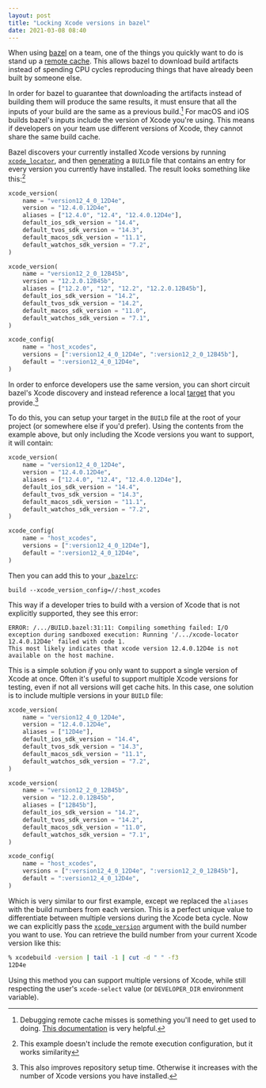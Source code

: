 ```yaml
---
layout: post
title: "Locking Xcode versions in bazel"
date: 2021-03-08 08:40
---
```


When using [bazel](https://www.bazel.build) on a team, one of the
things you quickly want to do is stand up a [remote
cache](https://docs.bazel.build/versions/master/remote-caching.html).
This allows bazel to download build artifacts instead of spending CPU
cycles reproducing things that have already been built by someone else.

In order for bazel to guarantee that downloading the artifacts instead
of building them will produce the same results, it must ensure that all
the inputs of your build are the same as a previous build.[^1] For macOS
and iOS builds bazel's inputs include the version of Xcode you're using.
This means if developers on your team use different versions of Xcode,
they cannot share the same build cache.

Bazel discovers your currently installed Xcode versions by running
[`xcode_locator`](https://github.com/bazelbuild/bazel/blob/cd6724deb7dad05c477425fb09eff613659a5b3f/tools/osx/xcode_locator.m),
and then
[generating](https://github.com/bazelbuild/bazel/blob/cd6724deb7dad05c477425fb09eff613659a5b3f/tools/osx/xcode_configure.bzl)
a `BUILD` file that contains an entry for every version you currently
have installed. The result looks something like this:[^2]

```py
xcode_version(
    name = "version12_4_0_12D4e",
    version = "12.4.0.12D4e",
    aliases = ["12.4.0", "12.4", "12.4.0.12D4e"],
    default_ios_sdk_version = "14.4",
    default_tvos_sdk_version = "14.3",
    default_macos_sdk_version = "11.1",
    default_watchos_sdk_version = "7.2",
)

xcode_version(
    name = "version12_2_0_12B45b",
    version = "12.2.0.12B45b",
    aliases = ["12.2.0", "12", "12.2", "12.2.0.12B45b"],
    default_ios_sdk_version = "14.2",
    default_tvos_sdk_version = "14.2",
    default_macos_sdk_version = "11.0",
    default_watchos_sdk_version = "7.1",
)

xcode_config(
    name = "host_xcodes",
    versions = [":version12_4_0_12D4e", ":version12_2_0_12B45b"],
    default = ":version12_4_0_12D4e",
)
```

In order to enforce developers use the same version, you can short
circuit bazel's Xcode discovery and instead reference a local
[target](https://docs.bazel.build/versions/master/build-ref.html#targets)
that you provide.[^3]

To do this, you can setup your target in the `BUILD` file at the root of
your project (or somewhere else if you'd prefer). Using the contents
from the example above, but only including the Xcode versions you want
to support, it will contain:

```py
xcode_version(
    name = "version12_4_0_12D4e",
    version = "12.4.0.12D4e",
    aliases = ["12.4.0", "12.4", "12.4.0.12D4e"],
    default_ios_sdk_version = "14.4",
    default_tvos_sdk_version = "14.3",
    default_macos_sdk_version = "11.1",
    default_watchos_sdk_version = "7.2",
)

xcode_config(
    name = "host_xcodes",
    versions = [":version12_4_0_12D4e"],
    default = ":version12_4_0_12D4e",
)
```

Then you can add this to your
[`.bazelrc`](https://docs.bazel.build/versions/master/guide.html#bazelrc-the-bazel-configuration-file):

```
build --xcode_version_config=//:host_xcodes
```

This way if a developer tries to build with a version of Xcode that is
not explicitly supported, they see this error:

```
ERROR: /.../BUILD.bazel:31:11: Compiling something failed: I/O exception during sandboxed execution: Running '/.../xcode-locator 12.4.0.12D4e' failed with code 1.
This most likely indicates that xcode version 12.4.0.12D4e is not available on the host machine.
```

This is a simple solution _if_ you only want to support a single version
of Xcode at once. Often it's useful to support multiple Xcode versions
for testing, even if not all versions will get cache hits. In this
case, one solution is to include multiple versions in your `BUILD`
file:

```py
xcode_version(
    name = "version12_4_0_12D4e",
    version = "12.4.0.12D4e",
    aliases = ["12D4e"],
    default_ios_sdk_version = "14.4",
    default_tvos_sdk_version = "14.3",
    default_macos_sdk_version = "11.1",
    default_watchos_sdk_version = "7.2",
)

xcode_version(
    name = "version12_2_0_12B45b",
    version = "12.2.0.12B45b",
    aliases = ["12B45b"],
    default_ios_sdk_version = "14.2",
    default_tvos_sdk_version = "14.2",
    default_macos_sdk_version = "11.0",
    default_watchos_sdk_version = "7.1",
)

xcode_config(
    name = "host_xcodes",
    versions = [":version12_4_0_12D4e", ":version12_2_0_12B45b"],
    default = ":version12_4_0_12D4e",
)
```

Which is very similar to our first example, except we replaced the
`aliases` with the build numbers from each version. This is a perfect
unique value to differentiate between multiple versions during the Xcode
beta cycle. Now we can explicitly pass the
[`xcode_version`](https://docs.bazel.build/versions/4.0.0/command-line-reference.html#flag--xcode_version)
argument with the build number you want to use. You can retrieve the
build number from your current Xcode version like this:

```sh
% xcodebuild -version | tail -1 | cut -d " " -f3
12D4e
```

Using this method you can support multiple versions of Xcode, while
still respecting the user's `xcode-select` value (or `DEVELOPER_DIR`
environment variable).

[^1]: Debugging remote cache misses is something you'll need to get used
      to doing. [This documentation](https://docs.bazel.build/versions/master/remote-caching-debug.html)
      is very helpful.

[^2]: This example doesn't include the remote execution configuration,
      but it works similarity

[^3]: This also improves repository setup time. Otherwise it increases
      with the number of Xcode versions you have installed.
